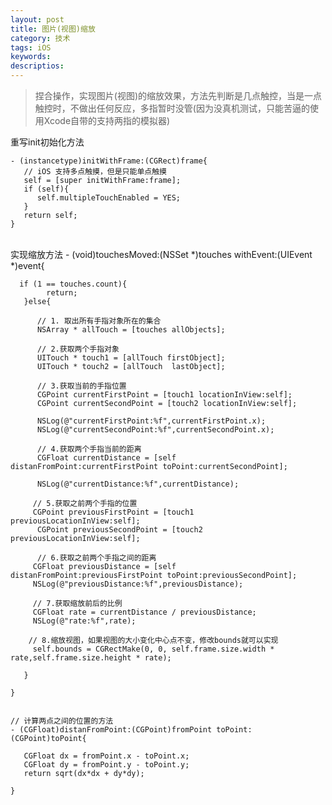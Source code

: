 ```yaml
---
layout: post
title: 图片(视图)缩放
category: 技术
tags: iOS 
keywords:
descriptios:
---
```


>捏合操作，实现图片(视图)的缩放效果，方法先判断是几点触控，当是一点触控时，不做出任何反应，多指暂时没管(因为没真机测试，只能苦逼的使用Xcode自带的支持两指的模拟器)

重写init初始化方法

	- (instancetype)initWithFrame:(CGRect)frame{
	   // iOS 支持多点触摸，但是只能单点触摸
	   self = [super initWithFrame:frame];
	   if (self){
	      self.multipleTouchEnabled = YES;
	   }
	   return self;
	}

​	
	实现缩放方法
	- (void)touchesMoved:(NSSet *)touches withEvent:(UIEvent *)event{
	
	  if (1 == touches.count){
		    return;
	   }else{
	
	      // 1. 取出所有手指对象所在的集合
	      NSArray * allTouch = [touches allObjects];
	    
	      // 2.获取两个手指对象
	      UITouch * touch1 = [allTouch firstObject];
	      UITouch * touch2 = [allTouch  lastObject];
	
	      // 3.获取当前的手指位置
	      CGPoint currentFirstPoint = [touch1 locationInView:self];
	      CGPoint currentSecondPoint = [touch2 locationInView:self];
	    
	      NSLog(@"currentFirstPoint:%f",currentFirstPoint.x);
	      NSLog(@"currentSecondPoint:%f",currentSecondPoint.x);
	    
	  	  // 4.获取两个手指当前的距离
	  	  CGFloat currentDistance = [self distanFromPoint:currentFirstPoint toPoint:currentSecondPoint];
	    
	  	  NSLog(@"currentDistance:%f",currentDistance);
	    
	   	 // 5.获取之前两个手指的位置
	   	 CGPoint previousFirstPoint = [touch1 previousLocationInView:self];
	  	  CGPoint previousSecondPoint = [touch2 previousLocationInView:self];
	    
	  	  // 6.获取之前两个手指之间的距离
	   	 CGFloat previousDistance = [self distanFromPoint:previousFirstPoint toPoint:previousSecondPoint];
	   	 NSLog(@"previousDistance:%f",previousDistance);
	    
	   	 // 7.获取缩放前后的比例
	   	 CGFloat rate = currentDistance / previousDistance;
	   	 NSLog(@"rate:%f",rate);
	    
	    // 8.缩放视图，如果视图的大小变化中心点不变，修改bounds就可以实现
	   	 self.bounds = CGRectMake(0, 0, self.frame.size.width * rate,self.frame.size.height * rate);
	
	   }
	
	}


	// 计算两点之间的位置的方法
	- (CGFloat)distanFromPoint:(CGPoint)fromPoint toPoint:(CGPoint)toPoint{
	
	   CGFloat dx = fromPoint.x - toPoint.x;
	   CGFloat dy = fromPoint.y - toPoint.y;  
	   return sqrt(dx*dx + dy*dy);    
	   
	}
